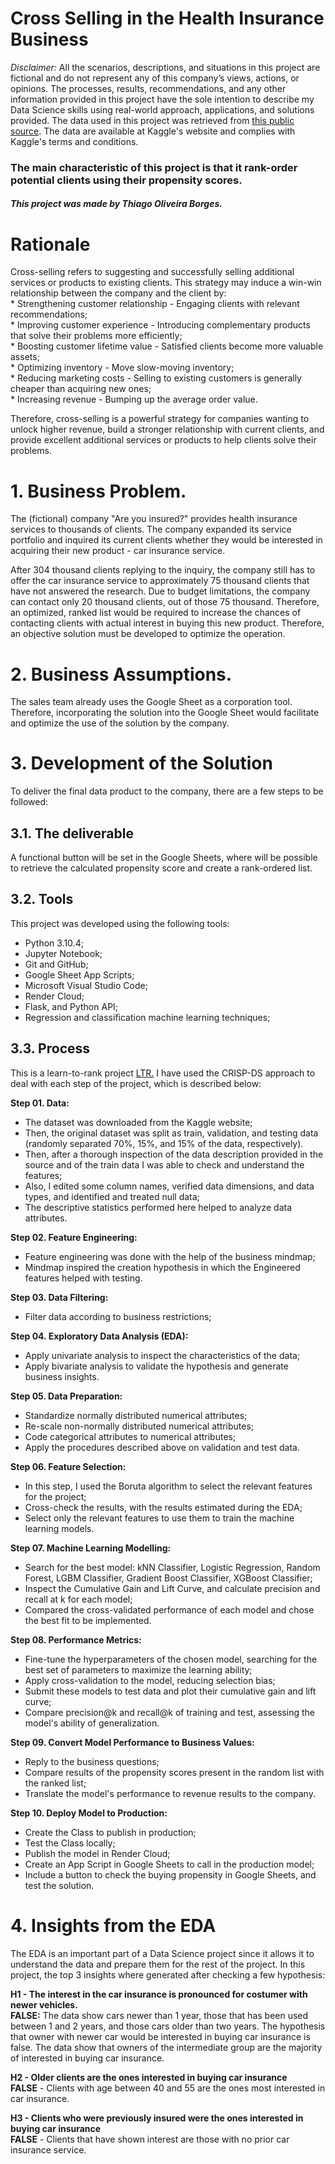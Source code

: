 # Cross Selling in the Health Insurance Business
_Disclaimer:_ All the scenarios, descriptions, and situations in this project are fictional and do not represent any of this company’s views, actions, or opinions. The processes, results, recommendations, and any other information provided in this project have the sole intention to describe my Data Science skills using real-world approach, applications, and solutions provided. The data used in this project was retrieved from [this public source](https://www.kaggle.com/datasets/anmolkumar/health-insurance-cross-sell-prediction). The data are available at Kaggle's website and complies with Kaggle's terms and conditions.

### The main characteristic of this project is that it rank-order potential clients using their propensity scores.

##### This project was made by Thiago Oliveira Borges.  

# Rationale  
Cross-selling refers to suggesting and successfully selling additional services or products to existing clients. This strategy may induce a win-win relationship between the company and the client by:  
    * Strengthening customer relationship - Engaging clients with relevant recommendations;  
    * Improving customer experience - Introducing complementary products that solve their problems more efficiently;  
    * Boosting customer lifetime value - Satisfied clients become more valuable assets;  
    * Optimizing inventory - Move slow-moving inventory;  
    * Reducing marketing costs - Selling to existing customers is generally cheaper than acquiring new ones;  
    * Increasing revenue - Bumping up the average order value.  

Therefore, cross-selling is a powerful strategy for companies wanting to unlock higher revenue, build a stronger relationship with current clients, and provide excellent additional services or products to help clients solve their problems.  

# 1. Business Problem.  

The (fictional) company "Are you insured?" provides health insurance services to thousands of clients. The company expanded its service portfolio and inquired its current clients whether they would be interested in acquiring their new product - car insurance service.  

After 304 thousand clients replying to the inquiry, the company still has to offer the car insurance service to approximately 75 thousand clients that have not answered the research. Due to budget limitations, the company can contact only 20 thousand clients, out of those 75 thousand. Therefore, an optimized, ranked list would be required to increase the chances of contacting clients with actual interest in buying this new product. Therefore, an objective solution must be developed to optimize the operation.  


# 2. Business Assumptions.  

The sales team already uses the Google Sheet as a corporation tool. Therefore, incorporating the solution into the Google Sheet would facilitate and optimize the use of the solution by the company. 

# 3. Development of the Solution  

To deliver the final data product to the company, there are a few steps to be followed:  

## 3.1. The deliverable  
A functional button will be set in the Google Sheets, where will be possible to retrieve the calculated propensity score and create a rank-ordered list.  

## 3.2. Tools  

This project was developed using the following tools:

  * Python 3.10.4;
  * Jupyter Notebook;
  * Git and GitHub;
  * Google Sheet App Scripts;
  * Microsoft Visual Studio Code;
  * Render Cloud;
  * Flask, and Python API;
  * Regression and classification machine learning techniques;  

## 3.3. Process  

This is a learn-to-rank project [LTR.](https://en.wikipedia.org/wiki/Learning_to_rank#:~:text=Learning%20to%20rank%20or%20machine,models%20for%20information%20retrieval%20systems.) I have used the CRISP-DS approach to deal with each step of the project, which is described below:


  **Step 01. Data:**  
  * The dataset was downloaded from the Kaggle website;  
  * Then, the original dataset was split as train, validation, and testing data (randomly separated 70%, 15%, and 15% of the data, respectively).  
  * Then, after a thorough inspection of the data description provided in the source and of the train data I was able to check and understand the features;  
  * Also, I edited some column names, verified data dimensions, and data types, and identified and treated null data;  
  * The descriptive statistics performed here helped to analyze data attributes.
    
**Step 02. Feature Engineering:**  
  * Feature engineering was done with the help of the business mindmap;  
  * Mindmap inspired the creation hypothesis in which the Engineered features helped with testing.  


**Step 03. Data Filtering:**  
  * Filter data according to business restrictions;  


**Step 04. Exploratory Data Analysis (EDA):**  
  * Apply univariate analysis to inspect the characteristics of the data;  
  * Apply bivariate analysis to validate the hypothesis and generate business insights.  


**Step 05. Data Preparation:**  
  * Standardize normally distributed numerical attributes;  
  * Re-scale non-normally distributed numerical attributes;  
  * Code categorical attributes to numerical attributes;  
  * Apply the procedures described above on validation and test data.


**Step 06. Feature Selection:**  
  * In this step, I used the Boruta algorithm to select the relevant features for the project;  
  * Cross-check the results, with the results estimated during the EDA;  
  * Select only the relevant features to use them to train the machine learning models.  


**Step 07. Machine Learning Modelling:**  
  * Search for the best model: kNN Classifier, Logistic Regression, Random Forest, LGBM Classifier, Gradient Boost Classifier, XGBoost Classifier;  
  * Inspect the Cumulative Gain and Lift Curve, and calculate precision and recall at k for each model;  
  * Compared the cross-validated performance of each model and chose the best fit to be implemented.  


**Step 08. Performance Metrics:**  
  * Fine-tune the hyperparameters of the chosen model, searching for the best set of parameters to maximize the learning ability;  
  * Apply cross-validation to the model, reducing selection bias;  
  * Submit these models to test data and plot their cumulative gain and lift curve;  
  * Compare precision@k and recall@k of training and test, assessing the model's ability of generalization.


**Step 09. Convert Model Performance to Business Values:**  
  * Reply to the business questions;  
  * Compare results of the propensity scores present in the random list with the ranked list;  
  * Translate the model's performance to revenue results to the company.


**Step 10. Deploy Model to Production:**  
  * Create the Class to publish in production;  
  * Test the Class locally;  
  * Publish the model in Render Cloud;  
  * Create an App Script in Google Sheets to call in the production model;  
  * Include a button to check the buying propensity in Google Sheets, and test the solution.

# 4. Insights from the EDA  
  The EDA is an important part of a Data Science project since it allows it to understand the data and prepare them for the rest of the project. In this project, the top 
  3 insights where generated after checking a few hypothesis:  

  **H1 - The interest in the car insurance is pronounced for costumer with newer vehicles.**  
  **FALSE:** The data show cars newer than 1 year, those that has been used between 1 and 2 years, and those cars older than two years. 
  The hypothesis that owner with newer car would be interested in buying car insurance is false. The data show that owners of the intermediate 
  group are the majority of interested in buying car insurance.  



  **H2 - Older clients are the ones interested in buying car insurance**  
  **FALSE** - Clients with age between 40 and 55 are the ones most interested in car insurance.  


  **H3 - Clients who were previously insured were the ones interested in buying car insurance**  
  **FALSE** - Clients that have shown interest are those with no prior car insurance service.
